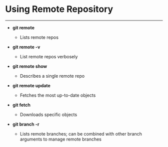 # Using Remote Repository

___

* **git remote**

    - Lists remote repos

* **git remote -v**

    - List remote repos verbosely

* **git remote show <name>**

    - Describes a single remote repo

* **git remote update**

    - Fetches the most up-to-date objects

* **git fetch**

    - Downloads specific objects

* **git branch -r**

    - Lists remote branches; can be combined with other branch arguments to manage remote branches